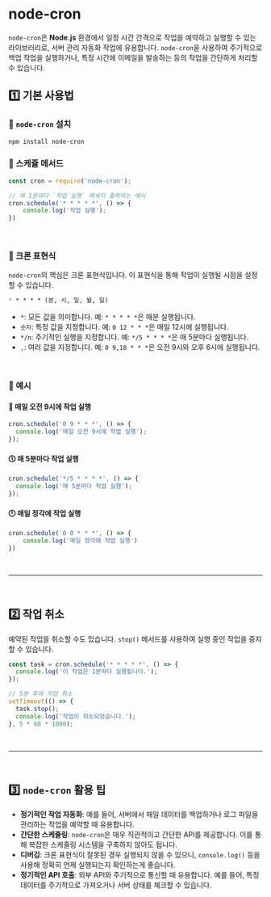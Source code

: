 # node-cron
`node-cron`은 **Node.js** 환경에서 일정 시간 간격으로 작업을 예약하고 실행할 수 있는 라이브러리로, 서버 관리 자동화 작업에 유용합니다. `node-cron`을 사용하여 주기적으로 백업 작업을 실행하거나, 특정 시간에 이메일을 발송하는 등의 작업을 간단하게 처리할 수 있습니다.

## 1️⃣ 기본 사용법
### 🔹 `node-cron` 설치
```bash
npm install node-cron
```

### 🔹 스케쥴 메서드
```ts
const cron = require('node-cron');

// 매 1분마다 `작업 실행` 메세지 출력하는 예시
cron.schedule('* * * * *', () => {
	console.log('작업 실행');
})
```

<br>

### 🔹 크론 표현식
`node-cron`의 핵심은 크론 표현식입니다. 이 표현식을 통해 작업이 실행될 시점을 설정할 수 있습니다.
```markdown
* * * * * (분, 시, 일, 월, 일)
```
- `*`: 모든 값을 의미합니다. 예: `* * * * *`은 매분 실행됩니다.
- `숫자`: 특정 값을 지정합니다. 예: `0 12 * * *`은 매일 12시에 실행됩니다.
- `*/n`: 주기적인 실행을 지정합니다. 예: `*/5 * * * *`은 매 5분마다 실행됩니다.
- `,`: 여러 값을 지정합니다. 예: `0 9,18 * * *`은 오전 9시와 오후 6시에 실행됩니다.  

<br>

### 🔹 예시
#### 📅 매일 오전 9시에 작업 실행
```ts
cron.schedule('0 9 * * *', () => {
  console.log('매일 오전 9시에 작업 실행');
});
```

#### 🕔 매 5분마다 작업 실행
```ts
cron.schedule('*/5 * * * *', () => {
  console.log('매 5분마다 작업 실행');
});
```

#### 🕛 매일 정각에 작업 실행
```ts
cron.schedule('0 0 * * *', () => {
	console.log('매일 정각에 작업 실행')
})
```

<br>

- - -

<br>

## 2️⃣ 작업 취소
예약된 작업을 취소할 수도 있습니다. `stop()` 메서드를 사용하여 실행 중인 작업을 중지할 수 있습니다.
```js
const task = cron.schedule('* * * * *', () => {
  console.log('이 작업은 1분마다 실행됩니다.');
});

// 5분 후에 작업 취소
setTimeout(() => {
  task.stop();
  console.log('작업이 취소되었습니다.');
}, 5 * 60 * 1000);
```

<br>

- - -

<br>

## 3️⃣ `node-cron` 활용 팁
- **정기적인 작업 자동화**: 예를 들어, 서버에서 매일 데이터를 백업하거나 로그 파일을 관리하는 작업을 예약할 때 유용합니다.
- **간단한 스케줄링**: `node-cron`은 매우 직관적이고 간단한 API를 제공합니다. 이를 통해 복잡한 스케줄링 시스템을 구축하지 않아도 됩니다.
- **디버깅**: 크론 표현식이 잘못된 경우 실행되지 않을 수 있으니, `console.log()` 등을 사용해 정확히 언제 실행되는지 확인하는게 좋습니다.
- **정기적인 API 호출**: 외부 API와 주기적으로 통신할 때 유용합니다. 예를 들어, 특정 데이터를 주기적으로 가져오거나 서버 상태를 체크할 수 있습니다.